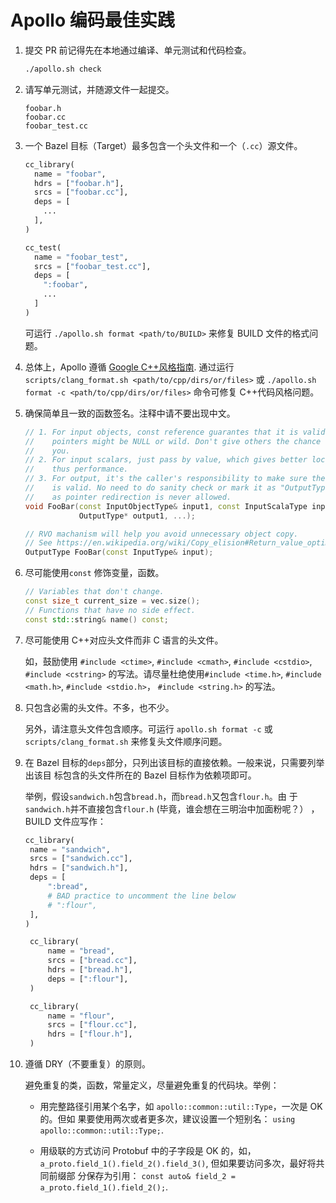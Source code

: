 # Apollo 编码最佳实践

1. 提交 PR 前记得先在本地通过编译、单元测试和代码检查。

   ```bash
   ./apollo.sh check
   ```

1. 请写单元测试，并随源文件一起提交。

   ```text
   foobar.h
   foobar.cc
   foobar_test.cc
   ```

1. 一个 Bazel 目标（Target）最多包含一个头文件和一个（`.cc`）源文件。

   ```python
   cc_library(
     name = "foobar",
     hdrs = ["foobar.h"],
     srcs = ["foobar.cc"],
     deps = [
       ...
     ],
   )

   cc_test(
     name = "foobar_test",
     srcs = ["foobar_test.cc"],
     deps = [
       ":foobar",
       ...
     ]
   )
   ```

   可运行 `./apollo.sh format <path/to/BUILD>` 来修复 BUILD 文件的格式问题。

1. 总体上，Apollo 遵循
   [Google C++风格指南](https://google.github.io/styleguide/cppguide.html).
   通过运行`scripts/clang_format.sh <path/to/cpp/dirs/or/files>` 或
   `./apollo.sh format -c <path/to/cpp/dirs/or/files>` 命令可修复
   C++代码风格问题。

1. 确保简单且一致的函数签名。注释中请不要出现中文。

   ```C++
   // 1. For input objects, const reference guarantes that it is valid, while
   //    pointers might be NULL or wild. Don't give others the chance to break
   //    you.
   // 2. For input scalars, just pass by value, which gives better locality and
   //    thus performance.
   // 3. For output, it's the caller's responsibility to make sure the pointer
   //    is valid. No need to do sanity check or mark it as "OutputType* const",
   //    as pointer redirection is never allowed.
   void FooBar(const InputObjectType& input1, const InputScalaType input2, ...,
               OutputType* output1, ...);

   // RVO machanism will help you avoid unnecessary object copy.
   // See https://en.wikipedia.org/wiki/Copy_elision#Return_value_optimization
   OutputType FooBar(const InputType& input);
   ```

1. 尽可能使用`const` 修饰变量，函数。

   ```C++
   // Variables that don't change.
   const size_t current_size = vec.size();
   // Functions that have no side effect.
   const std::string& name() const;
   ```

1. 尽可能使用 C++对应头文件而非 C 语言的头文件。

   如，鼓励使用 `#include <ctime>`, `#include <cmath>`, `#include <cstdio>`,
   `#include <cstring>` 的写法。请尽量杜绝使用`#include <time.h>`,
   `#include <math.h>`, `#include <stdio.h>`， `#include <string.h>` 的写法。

1. 只包含必需的头文件。不多，也不少。

   另外，请注意头文件包含顺序。可运行 `apollo.sh format -c` 或
   `scripts/clang_format.sh` 来修复头文件顺序问题。

1. 在 Bazel 目标的`deps`部分，只列出该目标的直接依赖。一般来说，只需要列举出该目
   标包含的头文件所在的 Bazel 目标作为依赖项即可。

   举例，假设`sandwich.h`包含`bread.h`，而`bread.h`又包含`flour.h`。由
   于`sandwich.h`并不直接包含`flour.h` (毕竟，谁会想在三明治中加面粉呢？）
   ，BUILD 文件应写作：

   ```python
   cc_library(
    name = "sandwich",
    srcs = ["sandwich.cc"],
    hdrs = ["sandwich.h"],
    deps = [
        ":bread",
        # BAD practice to uncomment the line below
        # ":flour",
    ],
   )

    cc_library(
        name = "bread",
        srcs = ["bread.cc"],
        hdrs = ["bread.h"],
        deps = [":flour"],
    )

    cc_library(
        name = "flour",
        srcs = ["flour.cc"],
        hdrs = ["flour.h"],
    )
   ```

1. 遵循 DRY（不要重复）的原则。

   避免重复的类，函数，常量定义，尽量避免重复的代码块。举例：

   - 用完整路径引用某个名字，如 `apollo::common::util::Type`，一次是 OK 的。但如
     果要使用两次或者更多次，建议设置一个短别名：
     `using apollo::common::util::Type;`.

   - 用级联的方式访问 Protobuf 中的子字段是 OK 的，如，
     `a_proto.field_1().field_2().field_3()`, 但如果要访问多次，最好将共同前缀部
     分保存为引用： `const auto& field_2 = a_proto.field_1().field_2();`.
